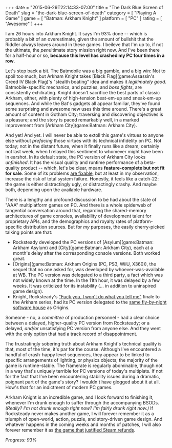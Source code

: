 +++
date = "2015-06-29T22:14:33-07:00"
title = "The Dark Blue Screen of Death"
slug = "the-dark-blue-screen-of-death"
category = [ "Playing A Game" ]
game = [ "Batman: Arkham Knight" ]
platform = [ "PC" ]
rating = [ "Awesome" ]
+++

I am 26 hours into Arkham Knight.  It says I'm 93% done -- which is probably a bit of an overestimate, given the amount of bullshit that the Riddler always leaves around in these games.  I beileve that I'm up to, if not the ultimate, the <i>pen</i>ultimate story mission right now.  And I've been there for a half-hour or so, <b>because this level has crashed my PC four times in a row</b>.

Let's step back a bit.  The Batmobile was a big gamble, and a big win: Not to spoil too much, but Arkham Knight takes [Black Flag](game:Assassin's Creed IV Black Flag)'s "stealth boating" idea and makes it <i>legitimately good</i>.  Batmobile-specific mechanics, and puzzles, and <i>boss fights</i>, are consistently exhilirating.  Knight doesn't sacrifice the best parts of classic Arkham, either, with plenty of high-tension beat-em-up and sneak-em-up sequences.  And while the Bat's gadgets all appear familiar, they've found some surprising and awesome new uses this time around.  There's a great amount of content in Gotham City; traversing and discovering objectives is a pleasure; and the story is paced remarkably well, in a marked improvement from [Arkham City](game:Batman: Arkham City).

And yet!  And yet.  I will never be able to extoll this game's virtues to anyone else without <i>prefacing</i> those virtues with its technical infidelity on PC.  Not today; not in the distant future, when it finally runs like a dream; certainly not last week, when I relayed this sentiment to whomever might have been in earshot.  In its default state, the PC version of Arkham City looks <i>unfinished</i>.  It has the visual quality and runtime performance of a beta-quality product -- which, let's be clear, means <b>feature-complete but not fit for sale</b>.  Some of its problems <a href="http://steamcommunity.com/app/208650/discussions/0/594821545178755667/">are fixable</a>, but at least in my observation, increase the risk of total system failure.  Honestly, it feels like a catch-22: the game is either distractingly ugly, or distractingly crashy.  And maybe both, depending upon the available hardware.

There is a lengthy and profound discussion to be had about the state of "AAA" multiplatform games on PC.  And there is a whole spiderweb of tangential conversation around that, regarding the shared-memory architectures of game consoles, availability of development talent for proprietary APIs, and the demographics and royalty rates of platform-specific distribution sources.  But for <i>my</i> purposes, the easily cherry-picked talking points are that:

* Rocksteady developed the PC versions of [Asylum](game:Batman: Arkham Asylum) and [City](game:Batman: Arkham City), each at a month's delay after the corresponding console versions.  Both worked great.
* [Origins](game:Batman: Arkham Origins (PC, PS3, WiiU, X360)), the sequel that no one asked for, was developed by whoever-was-available at WB.  The PC version was delegated to a third party, a fact which was not widely known at the time.  In the 11th hour, it was delayed by a few weeks.  It was criticized for its instability (... in addition to uninspired game design).
* Knight, Rocksteady's <a href="https://en.wikipedia.org/wiki/Killing_in_the_Name#2009_Christmas_number_one_campaign">"Fuck you, I won't do what you tell me"</a> finale to the Arkham series, had its PC version delegated to the <a href="https://en.wikipedia.org/wiki/Iron_Galaxy_Studios">same fly-by-night software house</a> as Origins.

Someone - no, a <i>committee</i> of production personnel - had a clear choice between a delayed, higher-quality PC version from Rocksteady; or a delayed, <i>and/or</i> unsatisfying PC version from anyone else.  And they went with the only option that had a track record of disappointment.

The frustratingly sobering truth about Arkham Knight's technical quality is that, most of the time, it's par for the course.  Although I've encountered a handful of crash-happy level sequences, they appear to be linked to specific arrangements of lighting, or physics objects; the majority of the game is runtime-stable.  The framerate is regularly abominable, though not in a way that's uniquely terrible for PC versions of today's multiplats.  If not for the fact that I've been encountering stability issues during a dramatic, poignant part of the game's story?  I wouldn't have glogged about it at all.  How's that for an indictment of modern PC games.

Arkham Knight is an incredible game, and I look forward to finishing it, whenever I'm drunk enough to suffer through the accompanying BSODs.  <i>(Really?  I'm not drunk enough right now?  I'm fairly drunk right now.)</i>  If Rocksteady never makes another game, I will forever remember it as a triumph of open-world, action, puzzle, and story-driven game design.  And whatever happens in the coming weeks and months of patches, I will also forever remember it as <a href="http://www.forbes.com/sites/davidthier/2015/06/24/batman-arkham-knights-pc-disaster-is-the-perfect-validation-for-steam-refunds/">the game that justified Steam refunds</a>.

<i>Progress: 93%</i>